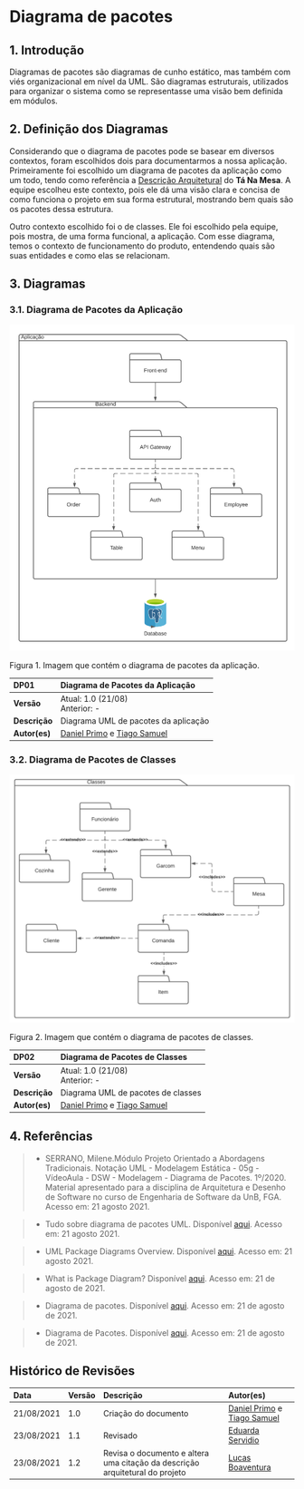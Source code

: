 # Diagrama de pacotes

## 1. Introdução

Diagramas de pacotes são diagramas de cunho estático, mas também com viés organizacional em nível da UML. São diagramas estruturais, utilizados para organizar o sistema como se representasse uma visão bem definida em módulos. 

## 2. Definição dos Diagramas

Considerando que o diagrama de pacotes pode se basear em diversos contextos, foram escolhidos dois para documentarmos a nossa aplicação. Primeiramente foi escolhido um diagrama de pacotes da aplicação como um todo, tendo como referência a [Descrição Arquitetural](https://unbarqdsw2021-1.github.io/2021.1_G02_TaNaMesa_docs/2-Modelagem/extras/arquitetura/) do **Tá Na Mesa**. A equipe escolheu este contexto, pois ele dá uma visão clara e concisa de como funciona o projeto em sua forma estrutural, mostrando bem quais são os pacotes dessa estrutura.

Outro contexto escolhido foi o de classes. Ele foi escolhido pela equipe, pois mostra, de uma forma funcional, a aplicação. Com esse diagrama, temos o contexto de funcionamento do produto, entendendo quais são suas entidades e como elas se relacionam.

## 3. Diagramas

### 3.1. Diagrama de Pacotes da Aplicação

[![DP01](../../assets/img/seminario2/diagrama-de-pacotes/DP01.png)](../../assets/img/seminario2/diagrama-de-pacotes/DP01.png)
<figcaption>Figura 1. Imagem que contém o diagrama de pacotes da aplicação.</figcaption>

| DP01       | Diagrama de Pacotes da Aplicação  |
| :--------- | :------------------  |
| **Versão**    | Atual: 1.0 (21/08)<br>Anterior: - |
| **Descrição** | Diagrama UML de pacotes da aplicação |
| **Autor(es)**     | [Daniel Primo](https://github.com/danieldagerom) e [Tiago Samuel](https://github.com/tsrrodrigues) |
 
### 3.2. Diagrama de Pacotes de Classes

[![DP02](../../assets/img/seminario2/diagrama-de-pacotes/DP02.png)](../../assets/img/seminario2/diagrama-de-pacotes/DP02.png)
<figcaption>Figura 2. Imagem que contém o diagrama de pacotes de classes.</figcaption>

| DP02       | Diagrama de Pacotes de Classes  |
| :--------- | :------------------  |
| **Versão**    | Atual: 1.0 (21/08)<br>Anterior: - |
| **Descrição** | Diagrama UML de pacotes de classes |
| **Autor(es)**     | [Daniel Primo](https://github.com/danieldagerom) e [Tiago Samuel](https://github.com/tsrrodrigues) |


## 4. Referências

> - SERRANO, Milene.Módulo Projeto Orientado a Abordagens Tradicionais. Notação UML - Modelagem Estática - 05g - VídeoAula - DSW - Modelagem - Diagrama de Pacotes. 1º/2020. Material apresentado para a disciplina de Arquitetura e Desenho de Software no curso de Engenharia de Software da UnB, FGA. Acesso em: 21 agosto 2021.

> - Tudo sobre diagrama de pacotes UML. Disponível [aqui](<https://www.lucidchart.com/pages/pt/diagrama-de-pacotes-uml>). Acesso em: 21 agosto 2021.

> - UML Package Diagrams Overview. Disponível [aqui](<https://www.uml-diagrams.org/package-diagrams-overview.html>). Acesso em: 21 agosto 2021.

> - What is Package Diagram? Disponível [aqui](https://www.visual-paradigm.com/guide/uml-unified-modeling-language/what-is-package-diagram/). Acesso em: 21 de agosto de 2021.

> - Diagrama de pacotes. Disponível [aqui](https://unbarqdsw.github.io/2020.1_G1_Triagil/modelagem/diagramas/estaticos/diagrama_pacotes/#diagrama-de-pacotes-fluxo-basico). Acesso em: 21 de agosto de 2021.

> - Diagrama de Pacotes. Disponível [aqui](https://pax-app.github.io/Wiki/#/docs/DS/dinamica-e-seminario-3/DiagramaPacotes). Acesso em: 21 de agosto de 2021.

## Histórico de Revisões

| Data       | Versão | Descrição            | Autor(es)                                    |
| :--------- | :----- | :------------------- | :------------------------------------------- |
| 21/08/2021 | 1.0    | Criação do documento | [Daniel Primo](https://github.com/danieldagerom) e [Tiago Samuel](https://github.com/tsrrodrigues) |
| 23/08/2021 | 1.1    | Revisado             | [Eduarda Servidio](https://github.com/ServideoEC) |
| 23/08/2021 | 1.2    | Revisa o documento e altera uma citação da descrição arquitetural do projeto             | [Lucas Boaventura](https://github.com/lboaventura25) |

